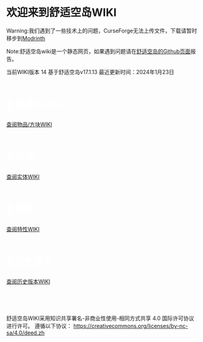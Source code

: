 # 欢迎来到舒适空岛WIKI

Warning:我们遇到了一些技术上的问题，CurseForge无法上传文件，下载请暂时移步到[Modrinth](https://modrinth.com/mod/comfy-sky/)

Note:舒适空岛wiki是一个静态网页，如果遇到问题请在[舒适空岛的Github页面](https://github.com/wzsjc2020/Minecraft-Comfy-Sky-Mod)报告。

当前WIKI版本 14     基于舒适空岛v17.1.13    最近更新时间：2024年1月23日

​     

<p style="color:white;font-size:25px;font-weight:bold;">📃 物品与方块</p>

 [查阅物品/方块WIKI](items.md)

​     

<p style="color:white;font-size:25px;font-weight:bold;">📃 实体</p>

 [查阅实体WIKI](common/entities/root.md)

​     

<p style="color:white;font-size:25px;font-weight:bold;">📃 特性</p>

 [查阅特性WIKI](common/features/root.md)

​     

<p style="color:white;font-size:25px;font-weight:bold;">📃 历史版本</p> 

[查阅历史版本WIKI](common/versions/root.md)

​     

​     

舒适空岛WIKI采用知识共享署名-非商业性使用-相同方式共享 4.0 国际许可协议进行许可。
遵循以下协议： https://creativecommons.org/licenses/by-nc-sa/4.0/deed.zh
